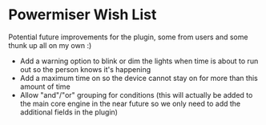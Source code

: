 Powermiser Wish List
==========

Potential future improvements for the plugin, some from users and some thunk up all on my own :)

* Add a warning option to blink or dim the lights when time is about to run out so the person knows it's happening
* Add a maximum time on so the device cannot stay on for more than this amount of time
* Allow "and"/"or" grouping for conditions (this will actually be added to the main core engine in the near future so we only need to add the additional fields in the plugin)

